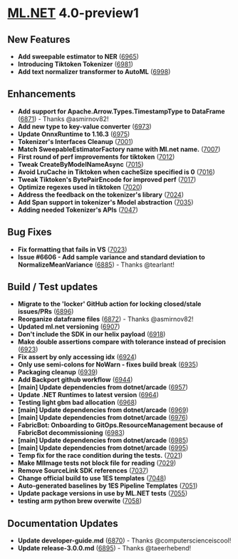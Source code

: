 # [ML.NET](http://dot.net/ml) 4.0-preview1

## **New Features**
- **Add sweepable estimator to NER** ([6965](https://github.com/dotnet/machinelearning/pull/6965))
- **Introducing Tiktoken Tokenizer** ([6981](https://github.com/dotnet/machinelearning/pull/6981))
- **Add text normalizer transformer to AutoML** ([6998](https://github.com/dotnet/machinelearning/pull/6998))

## **Enhancements**
- **Add support for Apache.Arrow.Types.TimestampType to DataFrame** ([6871](https://github.com/dotnet/machinelearning/pull/6871)) - Thanks @asmirnov82!
- **Add new type to key-value converter** ([6973](https://github.com/dotnet/machinelearning/pull/6973))
- **Update OnnxRuntime to 1.16.3** ([6975](https://github.com/dotnet/machinelearning/pull/6975))
- **Tokenizer's Interfaces Cleanup** ([7001](https://github.com/dotnet/machinelearning/pull/7001))
- **Match  SweepableEstimatorFactory name with Ml.net name.** ([7007](https://github.com/dotnet/machinelearning/pull/7007))
- **First round of perf improvements for tiktoken** ([7012](https://github.com/dotnet/machinelearning/pull/7012))
- **Tweak CreateByModelNameAsync** ([7015](https://github.com/dotnet/machinelearning/pull/7015))
- **Avoid LruCache in Tiktoken when cacheSize specified is 0** ([7016](https://github.com/dotnet/machinelearning/pull/7016))
- **Tweak Tiktoken's BytePairEncode for improved perf** ([7017](https://github.com/dotnet/machinelearning/pull/7017))
- **Optimize regexes used in tiktoken** ([7020](https://github.com/dotnet/machinelearning/pull/7020))
- **Address the feedback on the tokenizer's library** ([7024](https://github.com/dotnet/machinelearning/pull/7024))
- **Add Span support in tokenizer's Model abstraction** ([7035](https://github.com/dotnet/machinelearning/pull/7035))
- **Adding needed Tokenizer's APIs** ([7047](https://github.com/dotnet/machinelearning/pull/7047))

## **Bug Fixes**
- **Fix formatting that fails in VS** ([7023](https://github.com/dotnet/machinelearning/pull/7023))
- **Issue #6606 - Add sample variance and standard deviation to NormalizeMeanVariance** ([6885](https://github.com/dotnet/machinelearning/pull/6885)) - Thanks @tearlant!

## **Build / Test updates**
- **Migrate to the 'locker' GitHub action for locking closed/stale issues/PRs** ([6896](https://github.com/dotnet/machinelearning/pull/6896))
- **Reorganize dataframe files** ([6872](https://github.com/dotnet/machinelearning/pull/6872)) - Thanks @asmirnov82!
- **Updated ml.net versioning** ([6907](https://github.com/dotnet/machinelearning/pull/6907))
- **Don't include the SDK in our helix payload** ([6918](https://github.com/dotnet/machinelearning/pull/6918))
- **Make double assertions compare with tolerance instead of precision** ([6923](https://github.com/dotnet/machinelearning/pull/6923))
- **Fix assert by only accessing idx** ([6924](https://github.com/dotnet/machinelearning/pull/6924))
- **Only use semi-colons for NoWarn - fixes build break** ([6935](https://github.com/dotnet/machinelearning/pull/6935))
- **Packaging cleanup** ([6939](https://github.com/dotnet/machinelearning/pull/6939))
- **Add Backport github workflow** ([6944](https://github.com/dotnet/machinelearning/pull/6944))
- **[main] Update dependencies from dotnet/arcade** ([6957](https://github.com/dotnet/machinelearning/pull/6957))
- **Update .NET Runtimes to latest version** ([6964](https://github.com/dotnet/machinelearning/pull/6964))
- **Testing light gbm bad allocation** ([6968](https://github.com/dotnet/machinelearning/pull/6968))
- **[main] Update dependencies from dotnet/arcade** ([6969](https://github.com/dotnet/machinelearning/pull/6969))
- **[main] Update dependencies from dotnet/arcade** ([6976](https://github.com/dotnet/machinelearning/pull/6976))
- **FabricBot: Onboarding to GitOps.ResourceManagement because of FabricBot decommissioning** ([6983](https://github.com/dotnet/machinelearning/pull/6983))
- **[main] Update dependencies from dotnet/arcade** ([6985](https://github.com/dotnet/machinelearning/pull/6985))
- **[main] Update dependencies from dotnet/arcade** ([6995](https://github.com/dotnet/machinelearning/pull/6995))
- **Temp fix for the race condition during the tests.** ([7021](https://github.com/dotnet/machinelearning/pull/7021))
- **Make MlImage tests not block file for reading** ([7029](https://github.com/dotnet/machinelearning/pull/7029))
- **Remove SourceLink SDK references** ([7037](https://github.com/dotnet/machinelearning/pull/7037))
- **Change official build to use 1ES templates** ([7048](https://github.com/dotnet/machinelearning/pull/7048))
- **Auto-generated baselines by 1ES Pipeline Templates** ([7051](https://github.com/dotnet/machinelearning/pull/7051))
- **Update package versions in use by ML.NET tests** ([7055](https://github.com/dotnet/machinelearning/pull/7055))
- **testing arm python brew overwite** ([7058](https://github.com/dotnet/machinelearning/pull/7058))

## **Documentation Updates**
- **Update developer-guide.md** ([6870](https://github.com/dotnet/machinelearning/pull/6870)) - Thanks @computerscienceiscool!
- **Update release-3.0.0.md** ([6895](https://github.com/dotnet/machinelearning/pull/6895)) - Thanks @taeerhebend!
